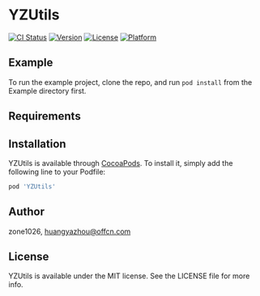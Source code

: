 # YZUtils

[![CI Status](https://img.shields.io/travis/zone1026/YZUtils.svg?style=flat)](https://travis-ci.org/zone1026/YZUtils)
[![Version](https://img.shields.io/cocoapods/v/YZUtils.svg?style=flat)](https://cocoapods.org/pods/YZUtils)
[![License](https://img.shields.io/cocoapods/l/YZUtils.svg?style=flat)](https://cocoapods.org/pods/YZUtils)
[![Platform](https://img.shields.io/cocoapods/p/YZUtils.svg?style=flat)](https://cocoapods.org/pods/YZUtils)

## Example

To run the example project, clone the repo, and run `pod install` from the Example directory first.

## Requirements

## Installation

YZUtils is available through [CocoaPods](https://cocoapods.org). To install
it, simply add the following line to your Podfile:

```ruby
pod 'YZUtils'
```

## Author

zone1026, huangyazhou@offcn.com

## License

YZUtils is available under the MIT license. See the LICENSE file for more info.
